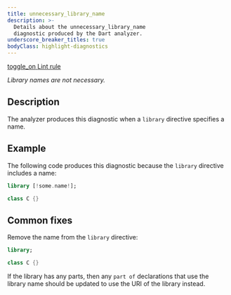 ```yaml
---
title: unnecessary_library_name
description: >-
  Details about the unnecessary_library_name
  diagnostic produced by the Dart analyzer.
underscore_breaker_titles: true
bodyClass: highlight-diagnostics
---
```


<div class="tags">
  <a class="tag-label"
      href="/tools/linter-rules/unnecessary_library_name"
      title="Learn about the lint rule that enables this diagnostic."
      aria-label="Learn about the lint rule that enables this diagnostic."
      target="_blank">
    <span class="material-symbols" aria-hidden="true">toggle_on</span>
    <span>Lint rule</span>
  </a>
</div>

_Library names are not necessary._

## Description

The analyzer produces this diagnostic when a `library` directive specifies
a name.

## Example

The following code produces this diagnostic because the `library`
directive includes a name:

```dart
library [!some.name!];

class C {}
```

## Common fixes

Remove the name from the `library` directive:

```dart
library;

class C {}
```

If the library has any parts, then any `part of` declarations that use
the library name should be updated to use the URI of the library instead.
